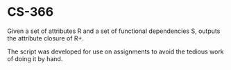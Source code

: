 # CS-366
Given a set of attributes R and a set of functional dependencies S, outputs the attribute closure of R+.

The script was developed for use on assignments to avoid the tedious work of doing it by hand.